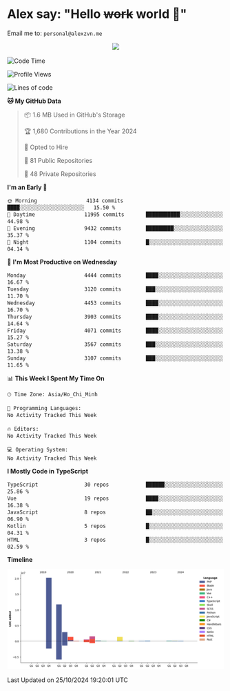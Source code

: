 # Alex say: "Hello ~~work~~ world 🐾"
Email me to: `personal@alexzvn.me`


<p align=center>
  <a href="https://skillicons.dev">
    <img src="https://skillicons.dev/icons?i=ts,js,php,nodejs,bun,vue,nuxt,react,svelte,tauri,laravel,rust,mongodb,docker,electron,redis,rabbitmq,tailwind,git,cloudflare,elysia,mysql,nginx,rollupjs,sentry,ubuntu,yarn,html,css,vite" />
  </a>
</p>

<!--START_SECTION:waka-->
![Code Time](http://img.shields.io/badge/Code%20Time-1%2C066%20hrs%2055%20mins-blue)

![Profile Views](http://img.shields.io/badge/Profile%20Views-0-blue)

![Lines of code](https://img.shields.io/badge/From%20Hello%20World%20I%27ve%20Written-40.6%20million%20lines%20of%20code-blue)

**🐱 My GitHub Data** 

> 📦 1.6 MB Used in GitHub's Storage 
 > 
> 🏆 1,680 Contributions in the Year 2024
 > 
> 💼 Opted to Hire
 > 
> 📜 81 Public Repositories 
 > 
> 🔑 48 Private Repositories 
 > 
**I'm an Early 🐤** 

```text
🌞 Morning                4134 commits        ████░░░░░░░░░░░░░░░░░░░░░   15.50 % 
🌆 Daytime                11995 commits       ███████████░░░░░░░░░░░░░░   44.98 % 
🌃 Evening                9432 commits        █████████░░░░░░░░░░░░░░░░   35.37 % 
🌙 Night                  1104 commits        █░░░░░░░░░░░░░░░░░░░░░░░░   04.14 % 
```
📅 **I'm Most Productive on Wednesday** 

```text
Monday                   4444 commits        ████░░░░░░░░░░░░░░░░░░░░░   16.67 % 
Tuesday                  3120 commits        ███░░░░░░░░░░░░░░░░░░░░░░   11.70 % 
Wednesday                4453 commits        ████░░░░░░░░░░░░░░░░░░░░░   16.70 % 
Thursday                 3903 commits        ████░░░░░░░░░░░░░░░░░░░░░   14.64 % 
Friday                   4071 commits        ████░░░░░░░░░░░░░░░░░░░░░   15.27 % 
Saturday                 3567 commits        ███░░░░░░░░░░░░░░░░░░░░░░   13.38 % 
Sunday                   3107 commits        ███░░░░░░░░░░░░░░░░░░░░░░   11.65 % 
```


📊 **This Week I Spent My Time On** 

```text
🕑︎ Time Zone: Asia/Ho_Chi_Minh

💬 Programming Languages: 
No Activity Tracked This Week

🔥 Editors: 
No Activity Tracked This Week

💻 Operating System: 
No Activity Tracked This Week
```

**I Mostly Code in TypeScript** 

```text
TypeScript               30 repos            ██████░░░░░░░░░░░░░░░░░░░   25.86 % 
Vue                      19 repos            ████░░░░░░░░░░░░░░░░░░░░░   16.38 % 
JavaScript               8 repos             ██░░░░░░░░░░░░░░░░░░░░░░░   06.90 % 
Kotlin                   5 repos             █░░░░░░░░░░░░░░░░░░░░░░░░   04.31 % 
HTML                     3 repos             █░░░░░░░░░░░░░░░░░░░░░░░░   02.59 % 
```



**Timeline**

![Lines of Code chart](https://raw.githubusercontent.com/alexzvn/alexzvn/main/assets/bar_graph.png)


 Last Updated on 25/10/2024 19:20:01 UTC
<!--END_SECTION:waka-->
